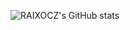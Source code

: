 ![RAIXOCZ's GitHub stats](https://github-readme-stats.vercel.app/api?username=RAIXOCZ&theme=tokyonight)
